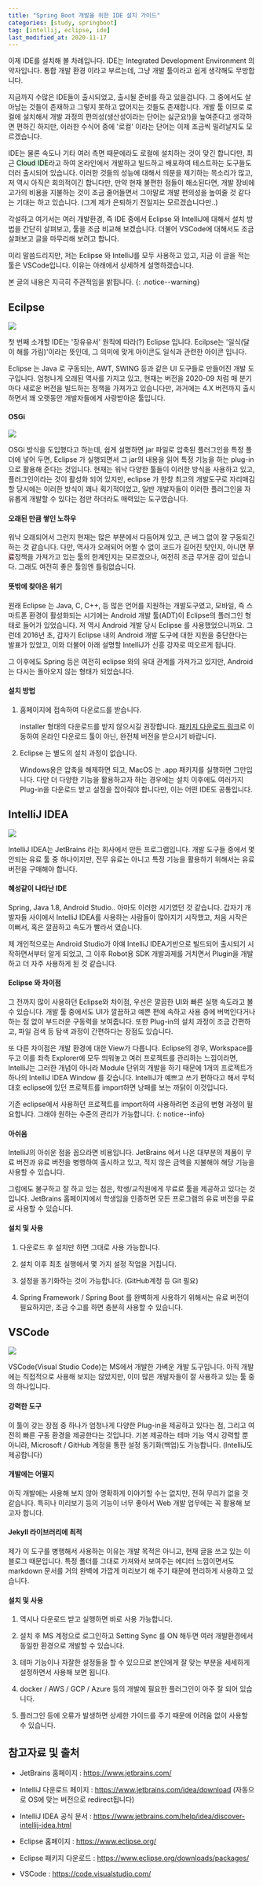 ```yaml
---
title: "Spring Boot 개발을 위한 IDE 설치 가이드"
categories: [study, springboot]
tag: [intellij, eclipse, ide]
last_modified_at: 2020-11-17
---
```

이제 IDE를 설치해 볼 차례입니다. IDE는 Integrated Development Environment 의 약자입니다. 통합 개발 환경 이라고 부르는데, 그냥 개발 툴이라고 쉽게 생각해도 무방합니다. 

지금까지 수많은 IDE들이 출시되었고, 출시될 준비를 하고 있을겁니다. 그 중에서도 살아남는 것들이 존재하고 그렇지 못하고 없어지는 것들도 존재합니다. 개발 툴 이므로 로컬에 설치해서 개발 과정의 편의성(생산성이라는 단어는 싫군요!)을 높여준다고 생각하면 편하긴 하지만, 이러한 수식어 중에 '로컬' 이라는 단어는 이제 조금씩 밀려날지도 모르겠습니다. 

IDE는 물론 속도나 기타 여러 측면 때문에라도 로컬에 설치하는 것이 맞긴 합니다만, 최근 <mark style='background-color: #dcffe4'>Cloud IDE</mark>라고 하여 온라인에서 개발하고 빌드하고 배포하여 테스트하는 도구들도 더러 출시되어 있습니다. 이러한 것들의 성능에 대해서 의문을 제기하는 목소리가 많고, 저 역시 아직은 회의적이긴 합니다만, 만약 현재 불편한 점들이 해소된다면, 개발 장비에 고가의 비용을 지불하는 것이 조금 줄어들면서 그야말로 개발 편의성을 높여줄 것 같다는 기대는 하고 있습니다. (그게 제가 은퇴하기 전일지는 모르겠습니다만..)

각설하고 여기서는 여러 개발환경, 즉 IDE 중에서 Eclipse 와 IntelliJ에 대해서 설치 방법을 간단히 살펴보고, 툴을 조금 비교해 보겠습니다. 더불어 VSCode에 대해서도 조금 살펴보고 글을 마무리해 보려고 합니다. 

미리 말씀드리지만, 저는 Eclipse 와 IntelliJ를 모두 사용하고 있고, 지금 이 글을 적는 툴은 VSCode입니다. 이유는 아래에서 상세하게 설명하겠습니다.

본 글의 내용은 지극히 주관적임을 밝힙니다.
{: .notice--warning}

## Ecilpse

![](/assets/images/posts/study/springboot/2020-11-17-install-ide/EF_GRY-OR_png_cropped.png)

첫 번째 소개할 IDE는 '장유유서' 원칙에 따라(?) Eclipse 입니다. Ecilpse는 '일식(달이 해를 가림)'이라는 뜻인데, 그 의미에 맞게 아이콘도 일식과 관련한 아이콘 입니다. 

Eclipse 는 Java 로 구동되는, AWT, SWING 등과 같은 UI 도구들로 만들어진 개발 도구입니다. 엄청나게 오래된 역사를 가지고 있고, 현재는 버전을 2020-09 처럼 매 분기마다 새로운 버전을 빌드하는 정책을 가져가고 있습니다만, 과거에는 4.X 버전까지 출시하면서 꽤 오랫동안 개발자들에게 사랑받아온 툴입니다. 

#### OSGi

![](/assets/images/posts/study/springboot/2020-11-17-install-ide/OSGi-website-header-logo.png)

OSGi 방식을 도입했다고 하는데, 쉽게 설명하면 jar 파일로 압축된 플러그인을 특정 폴더에 넣어 두면, Eclipse 가 실행되면서 그 jar의 내용을 읽어 특정 기능을 하는 plug-in으로 활용해 준다는 것입니다. 현재는 워낙 다양한 툴들이 이러한 방식을 사용하고 있고, 플러그인이라는 것이 활성화 되어 있지만, eclipse 가 한창 최고의 개발도구로 자리매김할 당시에는 이러한 방식이 꽤나 획기적이었고, 일반 개발자들이 이러한 플러그인을 자유롭게 개발할 수 있다는 점만 하더라도 매력있는 도구였습니다. 

#### 오래된 만큼 쌓인 노하우

워낙 오래되어서 그런지 현재는 많은 부분에서 다듬어져 있고, 큰 버그 없이 잘 구동되긴 하는 것 같습니다. 다만, 역사가 오래되어 어쩔 수 없이 코드가 길어진 탓인지, 아니면 <mark style='background-color: #ffdce0'>무료</mark>정책을 가져가고 있는 툴의 한계인지는 모르겠으나, 여전히 조금 무거운 감이 있습니다. 그래도 여전히 좋은 툴임엔 틀림없습니다.

#### 뜻밖에 찾아온 위기

원래 Eclipse 는 Java, C, C++, 등 많은 언어를 지원하는 개발도구였고, 모바일, 즉 스마트폰 환경이 활성화되는 시기에는 Android 개발 툴(ADT)이 Eclipse의 플러그인 형태로 들어가 있었습니다. 저 역시 Android 개발 당시 Eclipse 를 사용했었으니까요. 그런데 2016년 초, 갑자기 Eclipse 내의 Android 개발 도구에 대한 지원을 중단한다는 발표가 있었고, 이와 더불어 아래 설명할 IntelliJ가 신흥 강자로 떠오르게 됩니다.

그 이후에도 Spring 등은 여전히 eclipse 와의 유대 관계를 가져가고 있지만, Android 는 다시는 돌아오지 않는 형태가 되었습니다.

#### 설치 방법

1. 홈페이지에 접속하여 다운로드를 받습니다. 
   
   installer 형태의 다운로드를 받지 않으시길 권장합니다. [패키지 다운로드 링크](https://www.eclipse.org/downloads/packages/)로 이동하여 온라인 다운로드 툴이 아닌, 완전체 버전을 받으시기 바랍니다. 

2. Eclipse 는 별도의 설치 과정이 없습니다. 

   Windows용은 압축을 해제하면 되고, MacOS 는 .app 패키지를 실행하면 그만입니다. 다만 더 다양한 기능을 활용하고자 하는 경우에는 설치 이후에도 여러가지 Plug-in을 다운로드 받고 설정을 잡아줘야 합니다만, 이는 어떤 IDE도 공통입니다.

## IntelliJ IDEA

![](/assets/images/posts/study/springboot/2020-11-17-install-ide/IntelliJ-Idea-logo1.png)

IntelliJ IDEA는 JetBrains 라는 회사에서 만든 프로그램입니다. 개발 도구들 중에서 몇 안되는 유료 툴 중 하나이지만, 전무 유료는 아니고 특정 기능을 활용하기 위해서는 유료 버전을 구매해야 합니다.

#### 혜성같이 나타난 IDE

Spring, Java 1.8, Android Studio.. 아마도 이러한 시기였던 것 같습니다. 갑자기 개발자들 사이에서 IntelliJ IDEA를 사용하는 사람들이 많아지기 시작했고, 처음 시작은 이뻐서, 혹은 깔끔하고 속도가 빨라서 였습니다. 

제 개인적으로는 Android Studio가 아얘 IntelliJ IDEA기반으로 빌드되어 출시되기 시작하면서부터 알게 되었고, 그 이후 Robot용 SDK 개발과제를 거치면서 Plugin을 개발하고 더 자주 사용하게 된 것 같습니다. 

#### Eclipse 와 차이점

그 전까지 많이 사용하던 Eclipse와 차이점, 우선은 깔끔한 UI와 빠른 실행 속도라고 볼 수 있습니다. 개발 툴 중에서도 UI가 깔끔하고 예쁜 편에 속하고 사용 중에 버벅인다거나 하는 점 없이 부드러운 구동력을 보여줍니다. 또한 Plug-in의 설치 과정이 조금 간편하고, 파일 검색 등 탐색 과정이 간편하다는 장점도 있습니다. 

또 다른 차이점은 개발 환경에 대한 View가 다릅니다. Eclipse의 경우, Workspace를 두고 이를 좌측 Explorer에 모두 띄워놓고 여러 프로젝트를 관리하는 느낌이라면, IntelliJ는 그러한 개념이 아니라 Module 단위의 개발을 하기 때문에 1개의 프로젝트가 하나의 IntelliJ IDEA Window 를 갖습니다. IntelliJ가 예쁘고 쓰기 편하다고 해서 무턱대호 eclipse에 있던 프로젝트를 import하면 낭패를 보는 까닭이 이것입니다. 

기존 eclipse에서 사용하던 프로젝트를 import하여 사용하려면 조금의 변형 과정이 필요합니다. 그래야 원하는 수준의 관리가 가능합니다.
{: notice--info}

#### 아쉬움

IntelliJ의 아쉬운 점을 꼽으라면 비용입니다. JetBrains 에서 나온 대부분의 제품이 무료 버전과 유료 버전을 병행하여 출시하고 있고, 적지 않은 금액을 지불해야 해당 기능을 사용할 수 있습니다. 

그럼에도 불구하고 잘 하고 있는 점은, 학생/교직원에게 무료로 툴을 제공하고 있다는 것입니다. JetBrains 홈페이지에서 학생임을 인증하면 모든 프로그램의 유료 버전을 무료로 사용할 수 있습니다.

#### 설치 및 사용

1. 다운로드 후 설치만 하면 그대로 사용 가능합니다. 

2. 설치 이후 최초 실행에서 몇 가지 설정 작업을 거칩니다. 

3. 설정을 동기화하는 것이 가능합니다. (GitHub계정 등 Git 필요)

4. Spring Framework / Spring Boot 를 완벽하게 사용하기 위해서는 유료 버전이 필요하지만, 조금 수고를 하면 충분히 사용할 수 있습니다.

## VSCode

![](/assets/images/posts/study/springboot/2020-11-17-install-ide/ikysur95osy0deokuuji.png)

VSCode(Visual Studio Code)는 MS에서 개발한 가벼운 개발 도구입니다. 아직 개발에는 직접적으로 사용해 보지는 않았지만, 이미 많은 개발자들이 잘 사용하고 있는 툴 중의 하나입니다. 

#### 강력한 도구

이 툴이 갖는 장점 중 하나가 엄청나게 다양한 Plug-in을 제공하고 있다는 점, 그리고 여전히 빠른 구동 환경을 제공한다는 것입니다. 기본 제공하는 테마 기능 역시 강력할 뿐 아니라, Microsoft / GitHub 계정을 통한 설정 동기화(백업)도 가능합니다. (IntelliJ도 제공합니다)

#### 개발에는 어떨지

아직 개발에는 사용해 보지 않아 명확하게 이야기할 수는 없지만, 전혀 무리가 없을 것 같습니다. 특히나 미리보기 등의 기능이 너무 좋아서 Web 개발 업무에는 꼭 활용해 보고자 합니다.

#### Jekyll 라이브러리에 최적

제가 이 도구를 병행해서 사용하는 이유는 개발 목적은 아니고, 현재 글을 쓰고 있는 이 블로그 때문입니다. 특정 폴더를 그대로 가져와서 보여주는 에디터 느낌이면서도 markdown 문서를 거의 완벽에 가깝게 미리보기 해 주기 때문에 편리하게 사용하고 있습니다. 

#### 설치 및 사용

1. 역시나 다운로드 받고 실행하면 바로 사용 가능합니다. 

2. 설치 후 MS 계정으로 로그인하고 Setting Sync 를 ON 해두면 여러 개발환경에서 동일한 환경으로 개발할 수 있습니다. 

3. 테마 기능이나 자잘한 설정들을 할 수 있으므로 본인에게 잘 맞는 부분을 세세하게 설정하면서 사용해 보면 됩니다. 

4. docker / AWS / GCP / Azure 등의 개발에 필요한 플러그인이 아주 잘 되어 있습니다. 

5. 플러그인 등에 오류가 발생하면 상세한 가이드를 주기 때문에 어려움 없이 사용할 수 있습니다. 


## 참고자료 및 출처

- JetBrains 홈페이지 : <https://www.jetbrains.com/>
- IntelliJ 다운로드 페이지 : <https://www.jetbrains.com/idea/download>
  (자동으로 OS에 맞는 버전으로 redirect됩니다)
- IntelliJ IDEA 공식 문서 : <https://www.jetbrains.com/help/idea/discover-intellij-idea.html>


- Eclipse 홈페이지 : <https://www.eclipse.org/>
- Eclipse 패키지 다운로드 : <https://www.eclipse.org/downloads/packages/>

- VSCode : <https://code.visualstudio.com/>